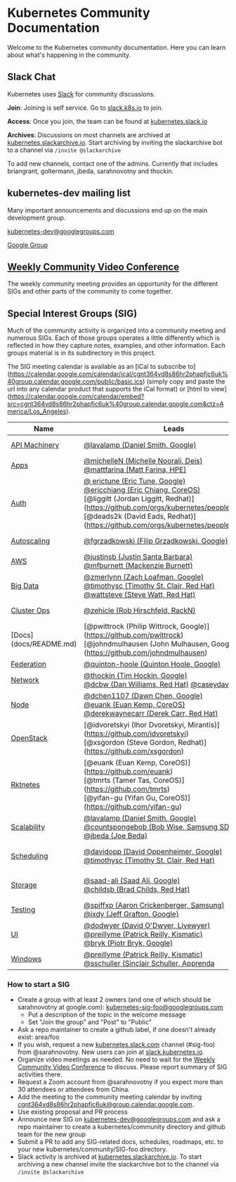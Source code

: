 # Kubernetes Community Documentation

Welcome to the Kubernetes community documentation. Here you can learn about what's happening in the community.

## Slack Chat

Kubernetes uses [Slack](http://slack.com) for community discussions.

**Join**: Joining is self service.  Go to [slack.k8s.io](http://slack.k8s.io) to join.

**Access**: Once you join, the team can be found at [kubernetes.slack.io](http://kubernetes.slack.io)

**Archives**: Discussions on most channels are archived at [kubernetes.slackarchive.io](http://kubernetes.slackarchive.io).  Start archiving by inviting the slackarchive bot to a channel via `/invite @slackarchive`

To add new channels, contact one of the admins. Currently that includes briangrant, goltermann, jbeda, sarahnovotny and thockin.

## kubernetes-dev mailing list

Many important announcements and discussions end up on the main development group.

kubernetes-dev@googlegroups.com

[Google Group](https://groups.google.com/forum/#!forum/kubernetes-dev)


## [Weekly Community Video Conference](community/README.md)

The weekly community meeting provides an opportunity for the different SIGs and other parts of the community to come together.

## Special Interest Groups (SIG)

Much of the community activity is organized into a community meeting and numerous SIGs. Each of those groups operates a little differently which is reflected in how they capture notes, examples, and other information. Each groups material is in its subdirectory in this project.

The SIG meeting calendar is available as an [iCal to subscribe to] (https://calendar.google.com/calendar/ical/cgnt364vd8s86hr2phapfjc6uk%40group.calendar.google.com/public/basic.ics) (simply  copy and paste the url into any calendar product that supports the iCal format) or [html to view] (https://calendar.google.com/calendar/embed?src=cgnt364vd8s86hr2phapfjc6uk%40group.calendar.google.com&ctz=America/Los_Angeles).

| Name | Leads | Group | Slack Channel | Meetings |
|------|-------|-------|---------------|----------|
| [API Machinery](sig-api-machinery/README.md) | [@lavalamp (Daniel Smith, Google)](https://github.com/lavalamp) | [Group](https://groups.google.com/forum/#!forum/kubernetes-sig-api-machinery) | [#sig-api-machinery](https://kubernetes.slack.com/messages/sig-api-machinery/) | Every other Wednesday at 11:00 AM PST |
| [Apps](sig-apps/README.md) | [@michelleN (Michelle Noorali, Deis)](https://github.com/michelleN)<br>[@mattfarina (Matt Farina, HPE)](https://github.com/mattfarina) | [Group](https://groups.google.com/forum/#!forum/kubernetes-sig-apps) | [#sig-apps](https://kubernetes.slack.com/messages/sig-apps) | Weekly on Wednesday at 9:00 AM PST |
| [Auth](sig-auth/README.md) | [@ erictune (Eric Tune, Google)](https://github.com/erictune)<br> [@ericchiang (Eric Chiang, CoreOS)](https://github.com/orgs/kubernetes/people/ericchiang)<br> [@liggitt (Jordan Liggitt, Redhat)] (https://github.com/orgs/kubernetes/people/liggitt) <br> [@deads2k (David Eads, Redhat)] (https://github.com/orgs/kubernetes/people/deads2k) | [Group](https://groups.google.com/forum/#!forum/kubernetes-sig-auth) | [#sig-auth](https://kubernetes.slack.com/messages/sig-auth/) | Biweekly Wednesdays at 1100 to 1200 PT |
| [Autoscaling](sig-autoscaling/README.md) | [@fgrzadkowski (Filip Grządkowski, Google)](https://github.com/jsz) | [Group](https://groups.google.com/forum/#!forum/kubernetes-sig-autoscaling) | [#sig-autoscaling](https://kubernetes.slack.com/messages/sig-autoscaling/) | Biweekly (or triweekly) on Thurs at 0830 PT |
| [AWS](sig-aws/README.md) | [@justinsb (Justin Santa Barbara)](https://github.com/justinsb)<br>[@mfburnett (Mackenzie Burnett)](https://github.com/mfburnett) | [Group](https://groups.google.com/forum/#!forum/kubernetes-sig-aws) | [#sig-aws](https://kubernetes.slack.com/messages/sig-aws/) | TBD |
| [Big Data](sig-big-data/README.md) | [@zmerlynn (Zach Loafman, Google)](https://github.com/zmerlynn)<br>[@timothysc (Timothy St. Clair, Red Hat)](https://github.com/timothysc)<br>[@wattsteve (Steve Watt, Red Hat)](https://github.com/wattsteve) | [Group](https://groups.google.com/forum/#!forum/kubernetes-sig-big-data) | [#sig-big-data](https://kubernetes.slack.com/messages/sig-big-data/) | Bi-weekly on Mondays at 1300 PT |
| [Cluster Ops](sig-cluster-ops/README.md) | [@zehicle (Rob Hirschfeld, RackN)](https://github.com/zehicle) | [Group](https://groups.google.com/forum/#!forum/kubernetes-sig-cluster-ops) | [#sig-cluster-ops](https://kubernetes.slack.com/messages/sig-cluster-ops) | Thursdays at 1:00 PM PST on [hangouts](https://plus.google.com/hangouts/_/google.com/sig-cluster-ops)|
| [Docs] (docs/README.md) | [@pwittrock (Philip Wittrock, Google)] (https://github.com/pwittrock) <br> [@johndmulhausen (John Mulhausen, Google)] (https://github.com/johndmulhausen)| [Group] (https://groups.google.com/forum/#!forum/kubernetes-sig-docs) | [#sig-docs] (https://kubernetes.slack.com/messages/sig-docs) | TBD |
| [Federation](sig-federation/README.md) | [@quinton-hoole (Quinton Hoole, Google)](https://github.com/quinton-hoole) | [Group](https://groups.google.com/forum/#!forum/kubernetes-sig-federation) | [#sig-federation](https://kubernetes.slack.com/messages/sig-federation/) | ??? |
| [Network](sig-network/README.md) | [@thockin (Tim Hockin, Google)](https://github.com/thockin)<br> [@dcbw (Dan Williams, Red Hat)](https://github.com/dcbw) [@caseydavenport](https://github.com/caseydavenport) | [Group](https://groups.google.com/forum/#!forum/kubernetes-sig-network) | [#sig-network](https://kubernetes.slack.com/messages/sig-network/) | Thursdays at 2:00 PM PST on [Zoom](https://zoom.us/j/5806599998) |
| [Node](sig-node/README.md) | [@dchen1107 (Dawn Chen, Google)](https://github.com/dchen1107)<br>[@euank (Euan Kemp, CoreOS)](https://github.com/orgs/kubernetes/people/euank)<br>[@derekwaynecarr (Derek Carr, Red Hat)](https://github.com/derekwaynecarr) | [Group](https://groups.google.com/forum/#!forum/kubernetes-sig-node) | [#sig-node](https://kubernetes.slack.com/messages/sig-node/) | Weekly on Tuesdays at 11:00 PT |
| [OpenStack](sig-openstack/README.md) | [@idvoretskyi (Ihor Dvoretskyi, Mirantis)] (https://github.com/idvoretskyi) <br> [@xsgordon (Steve Gordon, Redhat)] (https://github.com/xsgordon)| [Group](https://groups.google.com/forum/#!forum/kubernetes-sig-openstack) | [#sig-openstack](https://kubernetes.slack.com/messages/sig-openstack/) | Biweekly on Tuesdays at 14:00 PT |
| [Rktnetes](sig-rktnetes/README.md) | [@euank (Euan Kemp, CoreOS)] (https://github.com/euank) <br> [@tmrts (Tamer Tas, CoreOS)] (https://github.com/tmrts) <br> [@yifan-gu (Yifan Gu, CoreOS)] (https://github.com/yifan-gu) | [Group](https://groups.google.com/forum/#!forum/kubernetes-sig-rktnetes) | [#rkt-runtime](https://kubernetes.slack.com/messages/rkt-runtime/) | Weekly on Mondays at 13:00 PT |
| [Scalability](sig-scalability/README.md) | [@lavalamp (Daniel Smith, Google)](https://github.com/lavalamp)<br>[@countspongebob (Bob Wise, Samsung SDS)](https://github.com/countspongebob)<br>[@jbeda (Joe Beda)](https://github.com/jbeda) | [Group](https://groups.google.com/forum/#!forum/kubernetes-sig-scale) | [#sig-scale](https://kubernetes.slack.com/messages/sig-scale/) | Weekly on Thursdays at 0900 PT on Zoom (https://zoom.us/j/989573207) |
| [Scheduling](sig-scheduling/README.md) | [@davidopp (David Oppenheimer, Google)](https://github.com/davidopp)<br>[@timothysc (Timothy St. Clair, Red Hat)](https://github.com/timothysc) | [Group](https://groups.google.com/forum/#!forum/kubernetes-sig-scheduling) | [#sig-scheduling](https://kubernetes.slack.com/messages/sig-scheduling/) | Alternate between Mondays at 1 PM PT and Wednesdays at 12:30 AM PT |
| [Storage](sig-storage/README.md) | [@saad-ali (Saad Ali, Google)](https://github.com/saad-ali)<br>[@childsb (Brad Childs, Red Hat)](https://github.com/childsb) | [Group](https://groups.google.com/forum/#!forum/kubernetes-sig-storage)  | [#sig-storage](https://kubernetes.slack.com/messages/sig-storage/) | Bi-weekly Thursdays 9 AM PST (or more frequently) on [Hangouts](https://hangouts.google.com/​hangouts/_/google.com/k8s-sig-storage) |
| [Testing](sig-testing/README.md) | [@spiffxp (Aaron Crickenberger, Samsung)](https://github.com/spiffxp)<br>[@ixdy (Jeff Grafton, Google)](https://github.com/ixdy) | [Group](https://groups.google.com/forum/#!forum/kubernetes-sig-testing) | [#sig-testing](https://kubernetes.slack.com/messages/sig-testing/) | [Tuesdays at 9:30 AM PT](https://zoom.us/j/553910341) |
| [UI](sig-ui/README.md) | [@dodwyer (David O'Dwyer, Livewyer)](https://github.com/dodwyer)<br>[@preillyme (Patrick Reilly, Kismatic)](https://github.com/preillyme)<br> [@bryk (Piotr Bryk, Google)](https://github.com/bryk) | [Group](https://groups.google.com/forum/#!forum/kubernetes-sig-ui) | [#sig-ui](https://kubernetes.slack.com/messages/sig-ui/) | Bi-weekly Wednesdays at 9 AM PT |
| [Windows](sig-windows/README.md) | [@preillyme (Patrick Reilly, Kismatic)](https://github.com/preillyme)<br> [ @sschuller (Sinclair Schuller, Apprenda](https://github.com/sschuller)| [Group](https://groups.google.com/forum/#!forum/kubernetes-sig-windows) | [#sig-windows](https://kubernetes.slack.com/messages/sig-windows) | Bi-weekly Tuesdays at 10:00 AM PT |

### How to start a SIG

* Create a group with at least 2 owners (and one of which should be sarahnovotny at google.com): kubernetes-sig-foo@googlegroups.com
  * Put a description of the topic in the welcome message
  * Set "Join the group" and "Post" to "Public"
* Ask a repo maintainer to create a github label, if one doesn't already exist: area/foo
* If you wish, request a new [kubernetes.slack.com](http://kubernetes.slack.com) channel (#sig-foo) from @sarahnovotny.  New users can join at [slack.kubernetes.io](http://slack.kubernetes.io).
* Organize video meetings as needed. No need to wait for the [Weekly Community Video Conference](community/README.md) to discuss. Please report summary of SIG activities there.
 * Request a Zoom account from @sarahnovotny if you expect more than 30 attendees or attendees from China.
 * Add the meeting to the community meeting calendar by inviting cgnt364vd8s86hr2phapfjc6uk@group.calendar.google.com.
* Use existing proposal and PR process
* Announce new SIG on kubernetes-dev@googlegroups.com and ask a repo maintainer to create a kubernetes/community directory and github team for the new group
* Submit a PR to add any SIG-related docs, schedules, roadmaps, etc. to your new kubernetes/community/SIG-foo directory.
* Slack activity is archived at [kubernetes.slackarchive.io](http://kubernetes.slackarchive.io).  To start archiving a new channel invite the slackarchive bot to the channel via `/invite @slackarchive`
